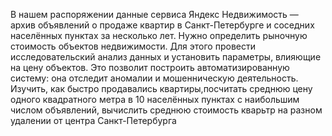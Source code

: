 В нашем распоряжении данные сервиса Яндекс Недвижимость — архив объявлений о продаже квартир в Санкт-Петербурге и соседних населённых пунктах за несколько лет. Нужно  определить рыночную стоимость объектов недвижимости. Для этого провести исследовательский анализ данных и установить параметры, влияющие на цену объектов. Это позволит построить автоматизированную систему: она отследит аномалии и мошенническую деятельность. Изучить, как быстро продавались квартиры,посчитать среднюю цену одного квадратного метра в 10 населённых пунктах с наибольшим числом объявлений, вычислить среднюю стоимость кварьтр на разном удалении от центра Санкт-Петербурга
